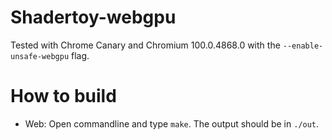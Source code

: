 # Shadertoy-webgpu

Tested with Chrome Canary and Chromium 100.0.4868.0 with the `--enable-unsafe-webgpu` flag.

# How to build
- Web: Open commandline and type `make`. The output should be in `./out`.

